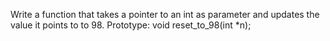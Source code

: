 Write a function that takes a pointer to an int as parameter and updates the value it points to to 98. Prototype: void reset_to_98(int *n);
